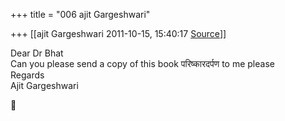 +++
title = "006 ajit Gargeshwari"

+++
[[ajit Gargeshwari	2011-10-15, 15:40:17 [Source](https://groups.google.com/g/samskrita/c/ejNLx0Hc2rQ)]]



Dear Dr Bhat  
Can you please send a copy of this book परिष्कारदर्पण to me please  
Regards  
Ajit Gargeshwari



